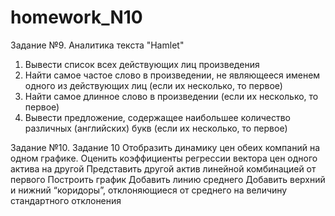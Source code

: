 # homework_N10
Задание №9.  Аналитика текста "Hamlet"
1. Вывести список всех действующих лиц произведения
2. Найти самое частое слово в произведении, не являющееся именем одного из действующих лиц (если их несколько, то первое)
3. Найти самое длинное слово в произведении (если их несколько, то первое)
4. Вывести предложение, содержащее наибольшее количество различных (английских) букв (если их несколько, то первое)

Задание №10. Задание 10
Отобразить динамику цен обеих компаний на одном графике.
Оценить коэффициенты регрессии вектора цен одного актива на другой
Представить другой актив линейной комбинацией от первого
Построить график
Добавить линию среднего
Добавить верхний и нижний “коридоры”, отклоняющиеся от среднего на величину стандартного отклонения
